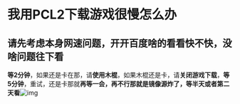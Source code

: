 # 我用PCL2**下载游戏很慢**怎么办

## **请先考虑本身网速问题，开开百度啥的看看快不快，没啥问题往下看**

**等2分钟**，如果还是卡在那，请**使用木棍**，如果木棍还是卡，请**关闭游戏下载**，**等5分钟**，重试，还是卡那就**再等一会，再不行那就是镜像源炸了，等半天或者第二天看**![img](https://uploader.shimo.im/f/M4yYCpnKSMzQFLK2.png!thumbnail)